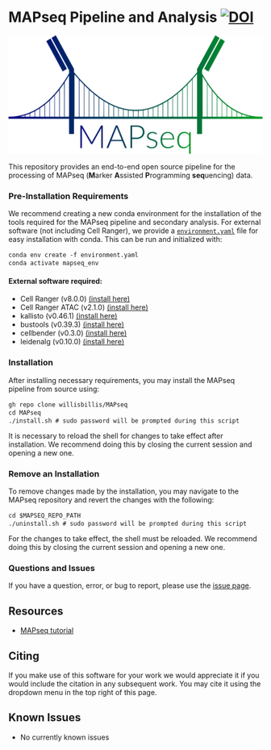 # MAPseq Pipeline and Analysis [![DOI](https://zenodo.org/badge/741509600.svg)](https://zenodo.org/doi/10.5281/zenodo.10903736)

![logo](docs/logo.png)

This repository provides an end-to-end open source pipeline for the
processing of MAPseq (**M**arker **A**ssisted **P**rogramming **seq**uencing) data.

### Pre-Installation Requirements ###

We recommend creating a new conda environment for the installation of the tools required for the MAPseq pipeline and secondary analysis. For external software (not including Cell Ranger), we provide a [`environment.yaml`](environment.yaml) file for easy installation with conda. This can be run and initialized with:

```
conda env create -f environment.yaml
conda activate mapseq_env
```

#### External software required:

* Cell Ranger (v8.0.0) [(install here)](https://www.10xgenomics.com/support/software/cell-ranger/latest)
* Cell Ranger ATAC (v2.1.0) [(install here)](https://support.10xgenomics.com/single-cell-atac/software/pipelines/2.1/installation)
* kallisto (v0.46.1) [(install here)](https://pachterlab.github.io/kallisto/download)
* bustools (v0.39.3) [(install here)](https://bustools.github.io/download)
* cellbender (v0.3.0) [(install here)](https://cellbender.readthedocs.io/en/latest/installation/index.html)
* leidenalg (v0.10.0) [(install here)](https://leidenalg.readthedocs.io/en/stable/install.html)

### Installation ###
After installing necessary requirements, you may install the MAPseq pipeline from source using:

```
gh repo clone willisbillis/MAPseq
cd MAPseq
./install.sh # sudo password will be prompted during this script
```

It is necessary to reload the shell for changes to take effect after installation. We recommend doing this by closing the current session and opening a new one.

### Remove an Installation ###
To remove changes made by the installation, you may navigate to the MAPseq repository and revert the changes with the following:

```
cd $MAPSEQ_REPO_PATH
./uninstall.sh # sudo password will be prompted during this script
```
For the changes to take effect, the shell must be reloaded. We recommend doing this by closing the current session and opening a new one.

### Questions and Issues ###

If you have a question, error, or bug to report, please use the [issue page](https://github.com/willisbillis/MAPseq/issues).

Resources
---------
* [MAPseq tutorial](docs/quickstart.md)

Citing
------
If you make use of this software for your work we would appreciate it if you would include the citation in any subsequent work. You may cite it using the dropdown menu in the top right of this page.

Known Issues
------------
* No currently known issues